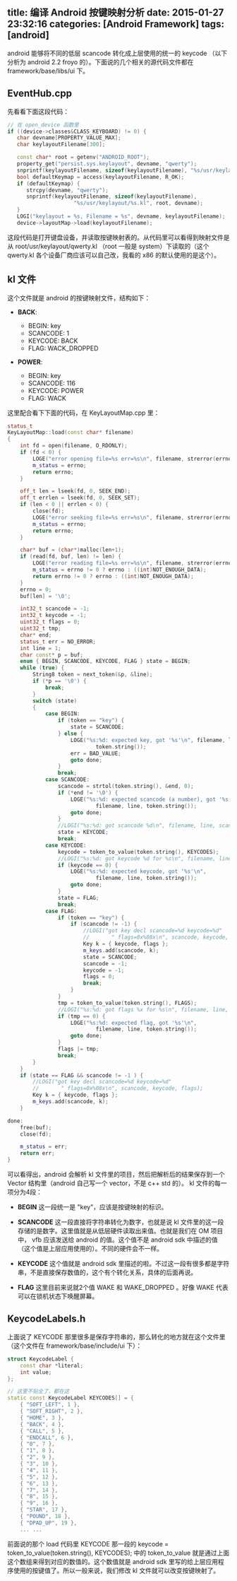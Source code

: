 title: 编译 Android 按键映射分析
date: 2015-01-27 23:32:16
categories: [Android Framework]
tags: [android]
---

android 能够将不同的低层 scancode 转化成上层使用的统一的 keycode （以下分析为 android 2.2 froyo 的）。下面说的几个相关的源代码文件都在 framework/base/libs/ui 下。

## EventHub.cpp
先看看下面这段代码：

```cpp
// 在 open_device 函数里
if ((device->classes&CLASS_KEYBOARD) != 0) { 
   char devname[PROPERTY_VALUE_MAX];
   char keylayoutFilename[300];

   const char* root = getenv("ANDROID_ROOT");
   property_get("persist.sys.keylayout", devname, "qwerty");
   snprintf(keylayoutFilename, sizeof(keylayoutFilename), "%s/usr/keylayout/%s.kl", root, devname);
   bool defaultKeymap = access(keylayoutFilename, R_OK);
   if (defaultKeymap) {
      strcpy(devname, "qwerty");
      snprintf(keylayoutFilename, sizeof(keylayoutFilename),
                     "%s/usr/keylayout/%s.kl", root, devname);
   }
   LOGI("keylayout = %s, Filename = %s", devname, keylayoutFilename);
   device->layoutMap->load(keylayoutFilename);
```

这段代码是打开键盘设备，并读取按键映射表的。从代码里可以看得到映射文件是从 root/usr/keylayout/qwerty.kl （root 一般是 system）下读取的（这个 qwerty.kl 各个设备厂商应该可以自己改，我看的 x86 的默认使用的是这个）。

## kl 文件
这个文件就是 android 的按键映射文件，结构如下：

* **BACK**:
    * BEGIN: key
    * SCANCODE: 1 
    * KEYCODE: BACK
    * FLAG: WACK_DROPPED

* **POWER**:
    * BEGIN: key
    * SCANCODE: 116 
    * KEYCODE: POWER
    * FLAG: WACK

这里配合看下下面的代码，在 KeyLayoutMap.cpp 里：

```cpp
status_t
KeyLayoutMap::load(const char* filename)
{
    int fd = open(filename, O_RDONLY);
    if (fd < 0) {
        LOGE("error opening file=%s err=%s\n", filename, strerror(errno));
        m_status = errno;
        return errno;
    }

    off_t len = lseek(fd, 0, SEEK_END);
    off_t errlen = lseek(fd, 0, SEEK_SET);
    if (len < 0 || errlen < 0) {
        close(fd);
        LOGE("error seeking file=%s err=%s\n", filename, strerror(errno));
        m_status = errno;
        return errno;
    }

    char* buf = (char*)malloc(len+1);
    if (read(fd, buf, len) != len) {
        LOGE("error reading file=%s err=%s\n", filename, strerror(errno));
        m_status = errno != 0 ? errno : ((int)NOT_ENOUGH_DATA);
        return errno != 0 ? errno : ((int)NOT_ENOUGH_DATA);
    }
    errno = 0;
    buf[len] = '\0';

    int32_t scancode = -1;
    int32_t keycode = -1;
    uint32_t flags = 0;
    uint32_t tmp;
    char* end;
    status_t err = NO_ERROR;
    int line = 1;
    char const* p = buf;
    enum { BEGIN, SCANCODE, KEYCODE, FLAG } state = BEGIN;
    while (true) {
        String8 token = next_token(&p, &line);
        if (*p == '\0') {
            break;
        }
        switch (state)
        {
            case BEGIN:
                if (token == "key") {
                    state = SCANCODE;
                } else {
                    LOGE("%s:%d: expected key, got '%s'\n", filename, line,
                            token.string());
                    err = BAD_VALUE;
                    goto done;
                }
                break;
            case SCANCODE:
                scancode = strtol(token.string(), &end, 0);
                if (*end != '\0') {
                    LOGE("%s:%d: expected scancode (a number), got '%s'\n",
                            filename, line, token.string());
                    goto done;
                }
                //LOGI("%s:%d: got scancode %d\n", filename, line, scancode );
                state = KEYCODE;
                break;
            case KEYCODE:
                keycode = token_to_value(token.string(), KEYCODES);
                //LOGI("%s:%d: got keycode %d for %s\n", filename, line, keycode, token.string() );
                if (keycode == 0) {
                    LOGE("%s:%d: expected keycode, got '%s'\n",
                            filename, line, token.string());
                    goto done;
                }
                state = FLAG;
                break;
            case FLAG:
                if (token == "key") {
                    if (scancode != -1) {
                        //LOGI("got key decl scancode=%d keycode=%d"
                        //       " flags=0x%08x\n", scancode, keycode, flags);
                        Key k = { keycode, flags };
                        m_keys.add(scancode, k);
                        state = SCANCODE;
                        scancode = -1;
                        keycode = -1;
                        flags = 0;
                        break;
                    }
                }
                tmp = token_to_value(token.string(), FLAGS);
                //LOGI("%s:%d: got flags %x for %s\n", filename, line, tmp, token.string() );
                if (tmp == 0) {
                    LOGE("%s:%d: expected flag, got '%s'\n",
                            filename, line, token.string());
                    goto done;
                }
                flags |= tmp;
                break;
        }
    }
    if (state == FLAG && scancode != -1 ) {
        //LOGI("got key decl scancode=%d keycode=%d"
        //       " flags=0x%08x\n", scancode, keycode, flags);
        Key k = { keycode, flags };
        m_keys.add(scancode, k);
    }

done:
    free(buf);
    close(fd);

    m_status = err;
    return err;
}
```

可以看得出，android 会解析 kl 文件里的项目，然后把解析后的结果保存到一个 Vector 结构里（android 自己写一个 vector，不是 c++ std 的）。 kl 文件的每一项分为4段：

* **BEGIN**
这一段统一是 "key"，应该是按键映射的标识。

* **SCANCODE**
这一段直接将字符串转化为数字，也就是说 kl 文件里的这一段存储的是数字。这里值就是从低层硬件读取出来值。也就是我们在 OM  项目中， vfb 应该发送给 android 的值。这个值不是 android sdk 中描述的值（这个值是上层应用使用的）。不同的硬件会不一样。

* **KEYCODE**
这个值就是 android sdk 里描述的啦。不过这一段有很多都是字符串，不是直接保存数值的，这个有个转化关系，具体的后面再说。

* **FLAG**
这里目前来说就2个值 WAKE 和 WAKE_DROPPED 。好像 WAKE 代表可以在锁机状态下唤醒屏幕。

## KeycodeLabels.h
上面说了 KEYCODE 那里很多是保存字符串的，那么转化的地方就在这个文件里（这个文件在 framework/base/include/ui 下）：

```cpp
struct KeycodeLabel {
    const char *literal;
    int value;
};

// 这里不贴全了，都在这
static const KeycodeLabel KEYCODES[] = { 
    { "SOFT_LEFT", 1 },
    { "SOFT_RIGHT", 2 },
    { "HOME", 3 },
    { "BACK", 4 },
    { "CALL", 5 },
    { "ENDCALL", 6 },
    { "0", 7 },
    { "1", 8 },
    { "2", 9 },
    { "3", 10 },
    { "4", 11 },
    { "5", 12 },
    { "6", 13 },
    { "7", 14 },
    { "8", 15 },
    { "9", 16 },
    { "STAR", 17 },
    { "POUND", 18 },
    { "DPAD_UP", 19 },
    ... ...
```

前面说的那个 load 代码里 KEYCODE 那一段的 keycode = token_to_value(token.string(), KEYCODES); 中的 token_to_value 就是通过上面这个数组来得到对应的数值的。这个数值就是 android sdk 里写的给上层应用程序使用的按键值了。所以一般来说，我们修改 kl 文件就可以改变按键映射了。

